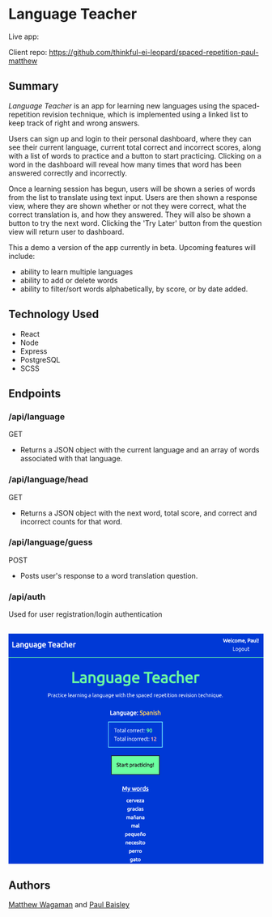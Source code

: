 
# Language Teacher

Live app:

Client repo: https://github.com/thinkful-ei-leopard/spaced-repetition-paul-matthew

## Summary

<i>Language Teacher</i> is an app for learning new languages using the spaced-repetition revision technique, which is implemented using a linked list to keep track of right and wrong answers.

Users can sign up and login to their personal dashboard, where they can see their current language, current total correct and incorrect scores, along with a list of words to practice and a button to start practicing. Clicking on a word in the dashboard will reveal how many times that word has been answered correctly and incorrectly.

Once a learning session has begun, users will be shown a series of words from the list to translate using text input. Users are then shown a response view, where they are shown whether or not they were correct, what the correct translation is, and how they answered. They will also be shown a button to try the next word. Clicking the 'Try Later' button from the question view will return user to dashboard.

This a demo a version of the app currently in beta. Upcoming features will include:

- ability to learn multiple languages
- ability to add or delete words
- ability to filter/sort words alphabetically, by score, or by date added.

## Technology Used

- React
- Node
- Express
- PostgreSQL
- SCSS

## Endpoints

### /api/language
GET
  * Returns a JSON object with the current language and an array of words associated with that language.

### /api/language/head
GET
   * Returns a JSON object with the next word, total score, and correct and incorrect counts for that word.

### /api/language/guess
POST
* Posts user's response to a word translation question.

### /api/auth
 
 Used for user registration/login authentication

 ## <img src="./src/screenshots/dashboard.png" align="center" alt="Dashboard View" title="Dashboard View">

## Authors
[Matthew Wagaman](https://github.com/AveraqeDev) and [Paul Baisley](https://github.com/wavinginspace)




